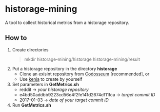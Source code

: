 # historage-mining
A tool to collect historical metrics from a historage repository.

## How to
1. Create directories
    > mkdir historage-mining/historage historage-mining/result
1. Put a historage repository in the directory **historage**
    * Clone an exisint repository from [Codosseum](http://codosseum.naist.jp/) [recommended], or
    * Use [kenja](https://github.com/niyaton/kenja) to create by yourself
1. Set parameters in **GetMetrics.sh**
    * reddit -> *your historage repository*
    * e4bd50addbb9223cd56e4f2fe141d2674df11fca -> *target commit ID*
    * 2017-01-03 -> *date of your target commit ID*
1. Run **GetMetrics.sh**
